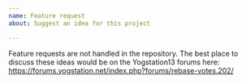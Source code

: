 ```yaml
---
name: Feature request
about: Suggest an idea for this project

---
```


Feature requests are not handled in the repository. The best place to discuss these ideas would be on the Yogstation13 forums here: https://forums.yogstation.net/index.php?forums/rebase-votes.202/
